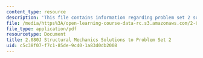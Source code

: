 ```yaml
---
content_type: resource
description: 'This file contains information regarding problem set 2 solution. '
file: /media/https%3A/open-learning-course-data-rc.s3.amazonaws.com/2-080j-structural-mechanics-fall-2013/c5c38f07f7c185de9c401a83d0db2008_MIT2_080JF13_ProbSet_2_Sol.pdf
file_type: application/pdf
resourcetype: Document
title: 2.080J Structural Mechanics Solutions to Problem Set 2
uid: c5c38f07-f7c1-85de-9c40-1a83d0db2008
---
```

